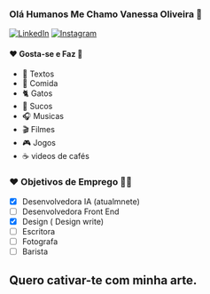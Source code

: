 ### Olá Humanos Me Chamo Vanessa Oliveira  🌻

<a href="https://www.linkedin.com/in/vanessa-oliveira-0036a4154/"><img alt="LinkedIn" src="https://img.shields.io/badge/LinkedIn-Vanessa%20Oliveira%20-yellow?style=flat-square&logo=linkedin"></a>
<a href="https://instagram.com/nessa_liver"><img alt="Instagram" src="https://img.shields.io/badge/Instagram-nessa_liver-yellow?style=flat-square&logo=instagram"></a>


#### ❤️ Gosta-se e Faz 🌻
- 📓 Textos
- 🍰 Comida
- 🐈 Gatos
- 🥤 Sucos
- 🎧 Musicas 
- 🎬 Filmes
- 🎮 Jogos
- ☕ videos de cafés

### ❤️ Objetivos de Emprego 👩‍💻

- [x] Desenvolvedora IA (atualmnete)
- [ ] Desenvolvedora Front End
- [x] Design ( Design write)
- [ ] Escritora
- [ ] Fotografa
- [ ] Barista

## Quero cativar-te com minha arte.
